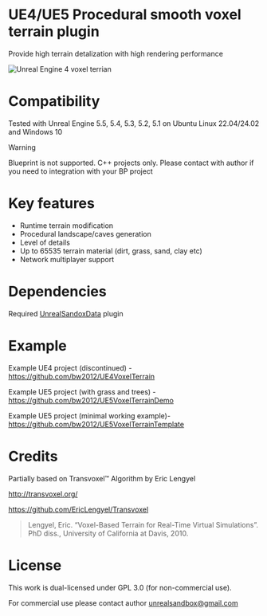 # UE4/UE5 Procedural smooth voxel terrain plugin 

Provide high terrain detalization with high rendering performance

![Unreal Engine 4 voxel terrian](http://media.indiedb.com/images/games/1/51/50197/ezgif.com-video-to-gif_2.gif)

# Compatibility

Tested with Unreal Engine 5.5, 5.4, 5.3, 5.2, 5.1 on Ubuntu Linux 22.04/24.02 and Windows 10

> [!WARNING]  
> Blueprint is not supported. C++ projects only. Please contact with author if you need to integration with your BP project

# Key features
* Runtime terrain modification
* Procedural landscape/caves generation
* Level of details
* Up to 65535 terrain material (dirt, grass, sand, clay etc)
* Network multiplayer support

# Dependencies

Required [UnrealSandoxData](https://github.com/bw2012/UnrealSandboxData) plugin

# Example
Example UE4 project (discontinued) - https://github.com/bw2012/UE4VoxelTerrain

Example UE5 project (with grass and trees) - https://github.com/bw2012/UE5VoxelTerrainDemo

Example UE5 project (minimal working example)- https://github.com/bw2012/UE5VoxelTerrainTemplate

# Credits

Partially based on Transvoxel™ Algorithm by Eric Lengyel 

http://transvoxel.org/ 

https://github.com/EricLengyel/Transvoxel

> Lengyel, Eric. “Voxel-Based Terrain for Real-Time Virtual Simulations”. PhD diss., University of California at Davis, 2010.


# License

This work is dual-licensed under GPL 3.0 (for non-commercial use).

For commercial use please contact author unrealsandbox@gmail.com


